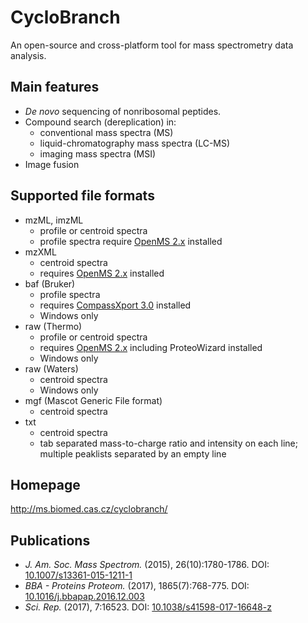 # CycloBranch

An open-source and cross-platform tool for mass spectrometry data analysis.

## Main features
  * *De novo* sequencing of nonribosomal peptides.
  * Compound search (dereplication) in:
    * conventional mass spectra (MS)
    * liquid-chromatography mass spectra (LC-MS)
    * imaging mass spectra (MSI)
  * Image fusion
  
## Supported file formats
  * mzML, imzML
    * profile or centroid spectra
    * profile spectra require [OpenMS 2.x](https://sourceforge.net/projects/open-ms/files/OpenMS/OpenMS-2.3/) installed 
  * mzXML
    * centroid spectra
    * requires [OpenMS 2.x](https://sourceforge.net/projects/open-ms/files/OpenMS/OpenMS-2.3/) installed
  * baf (Bruker)
    * profile spectra
    * requires [CompassXport 3.0](http://www.bruker.com/service/support-upgrades/software-downloads/mass-spectrometry.html) installed
    * Windows only
  * raw (Thermo)
    * profile or centroid spectra
    * requires [OpenMS 2.x](https://sourceforge.net/projects/open-ms/files/OpenMS/OpenMS-2.3/) including ProteoWizard installed
    * Windows only
  * raw (Waters)
    * centroid spectra
    * Windows only
  * mgf (Mascot Generic File format)
    * centroid spectra
  * txt
    * centroid spectra
    * tab separated mass-to-charge ratio and intensity on each line; multiple peaklists separated by an empty line
  
## Homepage
http://ms.biomed.cas.cz/cyclobranch/
  
## Publications
  * *J. Am. Soc. Mass Spectrom.* (2015), 26(10):1780-1786. DOI: [10.1007/s13361-015-1211-1](http://dx.doi.org/10.1007/s13361-015-1211-1)
  * *BBA - Proteins Proteom.* (2017), 1865(7):768-775. DOI: [10.1016/j.bbapap.2016.12.003](http://dx.doi.org/10.1016/j.bbapap.2016.12.003)
  * *Sci. Rep.* (2017), 7:16523. DOI: [10.1038/s41598-017-16648-z](http://dx.doi.org/10.1038/s41598-017-16648-z)
